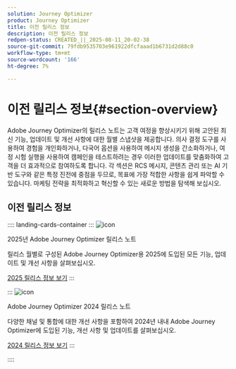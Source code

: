 ```yaml
---
solution: Journey Optimizer
product: Journey Optimizer
title: 이전 릴리스 정보
description: 이전 릴리스 정보
redpen-status: CREATED_||_2025-08-11_20-02-38
source-git-commit: 79fdb9535703e961922dfcfaaad1b6731d2d88c0
workflow-type: tm+mt
source-wordcount: '166'
ht-degree: 7%

---
```



# 이전 릴리스 정보{#section-overview}

Adobe Journey Optimizer의 릴리스 노트는 고객 여정을 향상시키기 위해 고안된 최신 기능, 업데이트 및 개선 사항에 대한 월별 스냅샷을 제공합니다. 의사 결정 도구를 사용하여 경험을 개인화하거나, 다국어 옵션을 사용하여 메시지 생성을 간소화하거나, 여정 시험 실행을 사용하여 캠페인을 테스트하려는 경우 이러한 업데이트를 맞춤화하여 고객을 더 효과적으로 참여하도록 합니다. 각 섹션은 RCS 메시지, 콘텐츠 관리 또는 AI 기반 도구와 같은 특정 진전에 중점을 두므로, 목표에 가장 적합한 사항을 쉽게 파악할 수 있습니다. 마케팅 전략을 최적화하고 혁신할 수 있는 새로운 방법을 탐색해 보십시오.

## 이전 릴리스 정보

:::: landing-cards-container
:::
![icon](https://cdn.experienceleague.adobe.com/icons/list-check.svg?lang=ko)

2025년 Adobe Journey Optimizer 릴리스 노트

릴리스 월별로 구성된 Adobe Journey Optimizer용 2025에 도입된 모든 기능, 업데이트 및 개선 사항을 살펴보십시오.

[2025 릴리스 정보 보기](../using/rn/release-notes-2025.md)
:::

:::
![icon](https://cdn.experienceleague.adobe.com/icons/list-check.svg?lang=ko)

Adobe Journey Optimizer 2024 릴리스 노트

다양한 채널 및 통합에 대한 개선 사항을 포함하여 2024년 내내 Adobe Journey Optimizer에 도입된 기능, 개선 사항 및 업데이트를 살펴보십시오.

[2024 릴리스 정보 보기](../using/rn/release-notes-2024.md)
:::

::::
